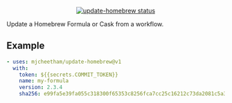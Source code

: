 <p align="center">
  <a href="https://github.com/mjcheetham/update-homebrew/actions"><img alt="update-homebrew status" src="https://github.com/mjcheetham/update-homebrew/workflows/build-test/badge.svg"></a>
</p>

Update a Homebrew Formula or Cask from a workflow.

## Example

```yaml
- uses: mjcheetham/update-homebrew@v1
  with:
    token: ${{secrets.COMMIT_TOKEN}}
    name: my-formula
    version: 2.3.4
    sha256: e99fa5e39fa055c318300f65353c8256fca7cc25c16212c73da2081c5a3637f7
```
